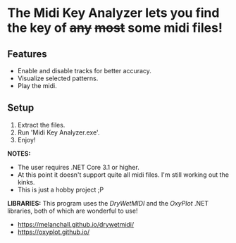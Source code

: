 # The Midi Key Analyzer lets you find the key of ~~any~~ ~~most~~ some midi files!
## Features
* Enable and disable tracks for better accuracy.
* Visualize selected patterns.
* Play the midi.

## Setup
1. Extract the files.
2. Run 'Midi Key Analyzer.exe'.
3. Enjoy!

**NOTES:**
* The user requires .NET Core 3.1 or higher.
* At this point it doesn't support quite all midi files. I'm still working out the kinks.
* This is just a hobby project ;P

**LIBRARIES:**
This program uses the _DryWetMIDI_ and the _OxyPlot_ .NET libraries, both of which are wonderful to use!
* https://melanchall.github.io/drywetmidi/
* https://oxyplot.github.io/
